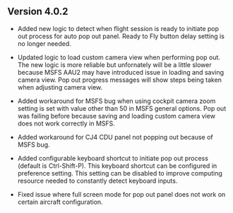 ## Version 4.0.2
* Added new logic to detect when flight session is ready to initiate pop out process for auto pop out panel. Ready to Fly button delay setting is no longer needed. 

* Updated logic to load custom camera view when performing pop out. The new logic is more reliable but unfornately will be a little slower because MSFS AAU2 may have introduced issue in loading and saving camera view. Pop out progress messages will show steps being taken when adjusting camera view.

* Added workaround for MSFS bug when using cockpit camera zoom setting is set with value other than 50 in MSFS general options. Pop out was failing before because saving and loading custom camera view does not work correctly in MSFS.

* Added workaround for CJ4 CDU panel not popping out because of MSFS bug.

* Added configurable keyboard shortcut to initiate pop out process (default is Ctrl-Shift-P). This keyboard shortcut can be configured in preference setting. This setting can be disabled to improve computing resource needed to constantly detect keyboard inputs.

* Fixed issue where full screen mode for pop out panel does not work on certain aircraft configuration.